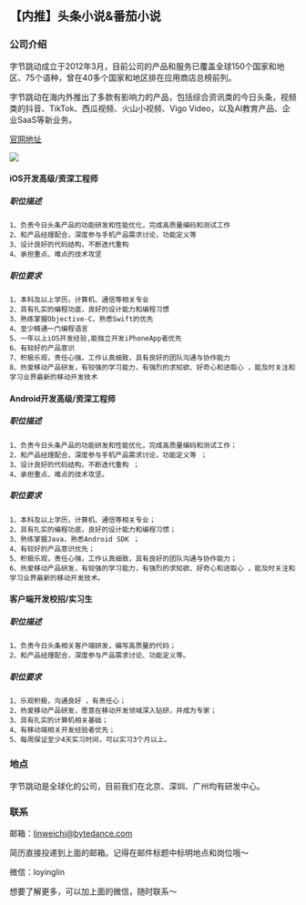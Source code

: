 ## 【内推】头条小说&番茄小说
### 公司介绍
字节跳动成立于2012年3月，目前公司的产品和服务已覆盖全球150个国家和地区、75个语种，曾在40多个国家和地区排在应用商店总榜前列。

字节跳动在海内外推出了多款有影响力的产品，包括综合资讯类的今日头条，视频类的抖音、TikTok、西瓜视频、火山小视频、Vigo Video，以及AI教育产品、企业SaaS等新业务。


[官网地址](https://bytedance.com/zh/about#overview)

![](https://upload-images.jianshu.io/upload_images/1049769-cd1f43c2ad6fb563.png?imageMogr2/auto-orient/strip%7CimageView2/2/w/1240)

#### iOS开发高级/资深工程师
##### 职位描述
```
1、负责今日头条产品的功能研发和性能优化，完成高质量编码和测试工作 
2、和产品经理配合，深度参与手机产品需求讨论，功能定义等 
3、设计良好的代码结构，不断迭代重构 
4、承担重点、难点的技术攻坚
```
##### 职位要求
```
1、本科及以上学历，计算机、通信等相关专业 
2、具有扎实的编程功底，良好的设计能力和编程习惯 
3、熟练掌握Objective-C，熟悉Swift的优先 
4、至少精通一门编程语言 
5、一年以上iOS开发经验,能独立开发iPhoneApp者优先 
6、有较好的产品意识 
7、积极乐观，责任心强，工作认真细致，具有良好的团队沟通与协作能力 
8、热爱移动产品研发，有较强的学习能力，有强烈的求知欲、好奇心和进取心 ，能及时关注和学习业界最新的移动开发技术
```
#### Android开发高级/资深工程师
##### 职位描述
```
1、负责今日头条产品的功能研发和性能优化，完成高质量编码和测试工作； 
2、和产品经理配合，深度参与手机产品需求讨论，功能定义等 ； 
3、设计良好的代码结构，不断迭代重构 ； 
4、承担重点、难点的技术攻坚。
```
##### 职位要求
```
1、本科及以上学历，计算机、通信等相关专业； 
2、具有扎实的编程功底，良好的设计能力和编程习惯； 
3、熟练掌握Java，熟悉Android SDK ； 
4、有较好的产品意识优先； 
5、积极乐观，责任心强，工作认真细致，具有良好的团队沟通与协作能力； 
6、热爱移动产品研发，有较强的学习能力，有强烈的求知欲、好奇心和进取心 ，能及时关注和学习业界最新的移动开发技术。
```
#### 客户端开发校招/实习生
##### 职位描述
```
1、负责今日头条相关客户端研发，编写高质量的代码； 
2、和产品经理配合，深度参与产品需求讨论、功能定义等。
```
##### 职位要求
```
1、乐观积极，沟通良好 ，有责任心； 
2、热爱移动产品研发，愿意在移动开发领域深入钻研，并成为专家；
3、具有扎实的计算机相关基础；
4、有移动端相关开发经验者优先；  
5、每周保证至少4天实习时间，可以实习3个月以上。
```
### 地点
字节跳动是全球化的公司，目前我们在北京、深圳、广州均有研发中心。

### 联系
邮箱：linweichi@bytedance.com

简历直接投递到上面的邮箱。记得在邮件标题中标明地点和岗位哦～

微信：loyinglin

想要了解更多，可以加上面的微信，随时联系～
